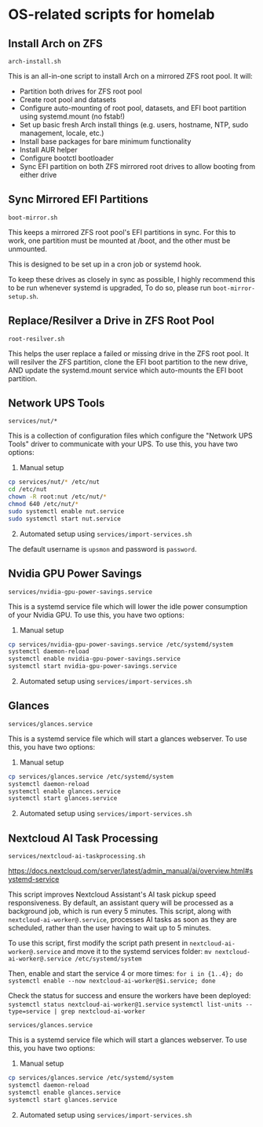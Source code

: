 # OS-related scripts for homelab


## Install Arch on ZFS
`arch-install.sh`

This is an all-in-one script to install Arch on a mirrored ZFS root pool.
It will:
- Partition both drives for ZFS root pool
- Create root pool and datasets
- Configure auto-mounting of root pool, datasets, and EFI boot partition using systemd.mount (no fstab!)
- Set up basic fresh Arch install things (e.g. users, hostname, NTP, sudo management, locale, etc.)
- Install base packages for bare minimum functionality
- Install AUR helper
- Configure bootctl bootloader
- Sync EFI partition on both ZFS mirrored root drives to allow booting from either drive


## Sync Mirrored EFI Partitions
`boot-mirror.sh`

This keeps a mirrored ZFS root pool's EFI partitions in sync.
For this to work, one partition must be mounted at /boot, and the other must be unmounted.

This is designed to be set up in a cron job or systemd hook.

To keep these drives as closely in sync as possible, I highly recommend this to be run whenever systemd is upgraded,
To do so, please run `boot-mirror-setup.sh`.

## Replace/Resilver a Drive in ZFS Root Pool
`root-resilver.sh`

This helps the user replace a failed or missing drive in the ZFS root pool.
It will resilver the ZFS partition, clone the EFI boot partition to the new drive, AND update the systemd.mount service which auto-mounts the EFI boot partition.


## Network UPS Tools
`services/nut/*`

This is a collection of configuration files which configure the "Network UPS Tools" driver to communicate with your UPS.
To use this, you have two options:

1. Manual setup
```sh
cp services/nut/* /etc/nut
cd /etc/nut
chown -R root:nut /etc/nut/*
chmod 640 /etc/nut/*
sudo systemctl enable nut.service
sudo systemctl start nut.service
```
2. Automated setup using `services/import-services.sh`


The default username is `upsmon` and password is `password`.

## Nvidia GPU Power Savings
`services/nvidia-gpu-power-savings.service`

This is a systemd service file which will lower the idle power consumption of your Nvidia GPU.
To use this, you have two options:

1. Manual setup
```sh
cp services/nvidia-gpu-power-savings.service /etc/systemd/system
systemctl daemon-reload
systemctl enable nvidia-gpu-power-savings.service
systemctl start nvidia-gpu-power-savings.service
```
2. Automated setup using `services/import-services.sh`


## Glances
`services/glances.service`

This is a systemd service file which will start a glances webserver.
To use this, you have two options:

1. Manual setup
```sh
cp services/glances.service /etc/systemd/system
systemctl daemon-reload
systemctl enable glances.service
systemctl start glances.service
```
2. Automated setup using `services/import-services.sh`

## Nextcloud AI Task Processing
`services/nextcloud-ai-taskprocessing.sh`

https://docs.nextcloud.com/server/latest/admin_manual/ai/overview.html#systemd-service

This script improves Nextcloud Assistant's AI task pickup speed responsiveness. By default, an assistant query will be processed as a background job, which is run every 5 minutes. This script, along with `nextcloud-ai-worker@.service`, processes AI tasks as soon as they are scheduled, rather than the user having to wait up to 5 minutes.

To use this script, first modify the script path present in `nextcloud-ai-worker@.service` and move it to the systemd services folder:
`mv nextcloud-ai-worker@.service /etc/systemd/system`

Then, enable and start the service 4 or more times:
`for i in {1..4}; do systemctl enable --now nextcloud-ai-worker@$i.service; done`

Check the status for success and ensure the workers have been deployed:
`systemctl status nextcloud-ai-worker@1.service`
`systemctl list-units --type=service | grep nextcloud-ai-worker`

`services/glances.service`

This is a systemd service file which will start a glances webserver.
To use this, you have two options:

1. Manual setup
```sh
cp services/glances.service /etc/systemd/system
systemctl daemon-reload
systemctl enable glances.service
systemctl start glances.service
```
2. Automated setup using `services/import-services.sh`
